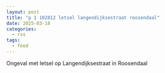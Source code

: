 ```yaml
---
layout: post
title: "p 1 102812 letsel langendijksestraat roosendaal"
date: 2025-03-18
categories: 
  - rss
tags: 
  - feed
---
```


Ongeval met letsel op Langendijksestraat in Roosendaal

